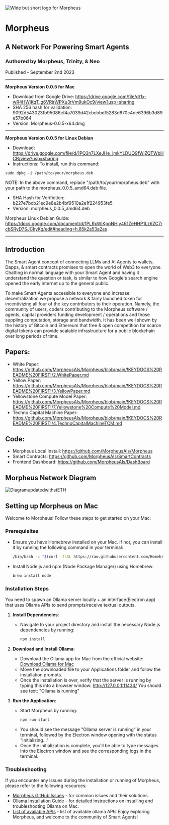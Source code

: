![Wide but short logo for Morpheus](https://github.com/MorpheusAIs/Morpheus/assets/1563345/be0c5a0f-0766-4e31-8e4a-ab18cd211961)

# Morpheus
## A Network For Powering Smart Agents
### Authored by Morpheus, Trinity, & Neo
Published - September 2nd 2023

---------
**Morpheus Version 0.0.5 for Mac**
- Download from Google Drive: https://drive.google.com/file/d/1x-wR4HWjKqT_g6VRjrWPXu3rVm9ukOc9/view?usp=sharing
- SHA 256 hash for validation: 9092d543023fb95086cf4a7039d42cbcbbdf5283d670c4de6396b3d89e57b064
- Version: Morpheus-0.0.5-x64.dmg

---------
**Morpheus Version 0.0.5 for Linux Debian**
- Download: https://drive.google.com/file/d/1PQ3n7LXeJHe_jmkYLDUQ9fWjZQTWbHCB/view?usp=sharing
- Instructions: To install, run this command:

`sudo dpkg -i /path/to/your/morpheus.deb`

NOTE: In the above command, replace "/path/to/your/morpheus.deb" with your path to the morpheus_0.0.5_amd64.deb file.
- SHA Hash for Verifiction:
b227e7bcb21ec9e8e2b4bf9510a2e1f224953fe5
- Version: morpheus_0.0.5_amd64.deb

Morpheus Linux Debian Guide:
https://docs.google.com/document/d/1PLRxWIKppNHIy461ZeHHP1Lz6ZC7rcbSRyD7SJCkyKg/edit#heading=h.85k2a53a2as

---------
## Introduction 
The Smart Agent concept of connecting LLMs and AI Agents to wallets, Dapps, & smart contracts promises to open the world of Web3 to everyone. Chatting in normal language with your Smart Agent and having it understand the question or task, is similar to how Google's search engine opened the early internet up to the general public.

To make Smart Agents accessible to everyone and increase decentralization we propose a network & fairly launched token for incentivizing all four of the key contributors to their operation. Namely, the community of users, coders contributing to the Morpheus software / agents, capital providers funding development / operations and those suppling computation, storage and bandwidth. It has been well shown by the history of Bitcoin and Ethereum that free & open competition for scarce digital tokens can provide scalable infrastructure for a public blockchain over long periods of time.

## Papers:
- White Paper: https://github.com/MorpheusAIs/Morpheus/blob/main/!KEYDOCS%20README%20FIRST!/2.WhitePaper.md
- Yellow Paper: https://github.com/MorpheusAIs/Morpheus/blob/main/!KEYDOCS%20README%20FIRST!/3.YellowPaper.md
- Yellowstone Compute Model Paper: https://github.com/MorpheusAIs/Morpheus/blob/main/!KEYDOCS%20README%20FIRST!/7.Yellowstone%20Compute%20Model.md
- Techno Capital Machine Paper: https://github.com/MorpheusAIs/Morpheus/blob/main/!KEYDOCS%20README%20FIRST!/4.TechnoCapitalMachineTCM.md

## Code:
-	Morpheus Local Install: https://github.com/MorpheusAIs/Morpheus
-	Smart Contracts: https://github.com/MorpheusAIs/SmartContracts
-	Frontend Dashboard: https://github.com/MorpheusAIs/DashBoard

## Morpheus Network Diagram
![DiagramupdatedwithstETH](https://github.com/MorpheusAIs/Morpheus/assets/1563345/31711e49-0b57-4b41-b231-ee673dbf6664)


## Setting up Morpheus on Mac

Welcome to Morpheus! Follow these steps to get started on your Mac:

### Prerequisites
- Ensure you have Homebrew installed on your Mac. If not, you can install it by running the following command in your terminal:
  ```sh
  /bin/bash -c "$(curl -fsSL https://raw.githubusercontent.com/Homebrew/install/HEAD/install.sh)"
  ```
- Install Node.js and npm (Node Package Manager) using Homebrew:
  ```sh
  brew install node
  ```

### Installation Steps
You need to spawn an Ollama server locally + an interface(Electron app) that uses Ollama APIs to send prompts/receive textual outputs.
1. **Install Dependencies**:
   - Navigate to your project directory and install the necessary Node.js dependencies by running:
     ```sh
     npm install
     ```

2. **Download and Install Ollama**:
   - Download the Ollama app for Mac from the official website:
     [Download Ollama for Mac](https://ollama.com/download/mac)
   - Move the downloaded file to your Applications folder and follow the installation prompts.
   - Once the installation is over, verify that the server is running by typing this into a browser window: http://127.0.0.1:11434/ You should see text: "Ollama is running"

3. **Run the Application**:
   - Start Morpheus by running:
     ```sh
     npm run start
     ```
   - You should see the message "Ollama server is running" in your terminal, followed by the Electron window opening with the status "Initializing..."
   - Once the initialization is complete, you'll be able to type messages into the Electron window and see the corresponding logs in the terminal.

### Troubleshooting
If you encounter any issues during the installation or running of Morpheus, please refer to the following resources:
- [Morpheus GitHub Issues](https://github.com/MorpheusAIs/Morpheus/issues) - for common issues and their solutions.
- [Ollama Installation Guide](https://github.com/ollama/ollama) - for detailed instructions on installing and troubleshooting Ollama on Mac.
- [List of available APIs](https://github.com/ollama/ollama/blob/main/docs/api.md) - list of available ollama APIs
Enjoy exploring Morpheus, and welcome to the community of Smart Agents!